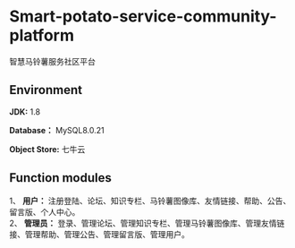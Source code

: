 # Smart-potato-service-community-platform
智慧马铃薯服务社区平台

## Environment

**JDK:** 1.8

**Database：** MySQL8.0.21

**Object Store:** 七牛云

## Function modules
1、 **用户：** 注册登陆、论坛、知识专栏、马铃薯图像库、友情链接、帮助、公告、留言版、个人中心。  
2、 **管理员：** 登录、管理论坛、管理知识专栏、管理马铃薯图像库、管理友情链接、管理帮助、管理公告、管理留言版、管理用户。
